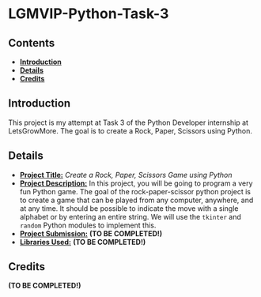 <h1><b>LGMVIP-Python-Task-3</b></h1>

<h2><b>Contents</b></h2>

- [**Introduction**](#introduction)
- [**Details**](#details)
- [**Credits**](#credits)

## **Introduction**
This project is my attempt at Task 3 of the Python Developer internship at LetsGrowMore. The goal is to create a Rock, Paper, Scissors using Python.

## **Details**
* **<u>Project Title:</u>** *Create a Rock, Paper, Scissors Game using Python*
* **<u>Project Description:</u>** In this project, you will be going to program a very fun Python game. The goal of the rock-paper-scissor python project is to create a game that can be played from any computer, anywhere, and at any time. It should be possible to indicate the move with a single alphabet or by entering an entire string. We will use the `tkinter` and `random` Python modules to implement this.
* **<u>Project Submission:</u>** **(TO BE COMPLETED!)**
* **<u>Libraries Used:</u>** **(TO BE COMPLETED!)**

## **Credits**
**(TO BE COMPLETED!)**